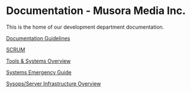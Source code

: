 Documentation - Musora Media Inc.
========

This is the home of our development department documentation.

[Documentation Guidelines](https://github.com/railroadmedia/docusora/blob/master/docs/writing-documentation-guidelines.md)

[SCRUM](https://github.com/railroadmedia/docusora/blob/master/docs/scrum.md)

[Tools & Systems Overview](https://github.com/railroadmedia/docusora/blob/master/docs/tools-and-systems-overview.md)

[Systems Emergency Guide](https://github.com/railroadmedia/docusora/blob/master/docs/systems-emergency-guide.md)

[Sysops/Server Infrastructure Overview](https://github.com/railroadmedia/docusora/blob/master/docs/sysops-overview.md)